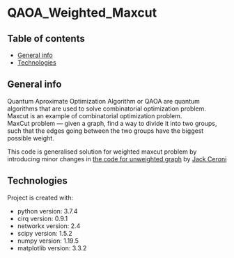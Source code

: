 # QAOA_Weighted_Maxcut

## Table of contents
* [General info](#general-info)
* [Technologies](#technologies)

## General info
Quantum Aproximate Optimization Algorithm or QAOA are quantum algorithms that are used to solve combinatorial optimization problem. Maxcut is an example of combinatorial optimization problem.<br>
MaxCut problem — given a graph, find a way to divide it into two groups, such that the edges going between the two groups have the biggest possible weight. <br>

This code is generalised solution for weighted maxcut problem by introducing minor changes in [the code for unweighted graph](https://lucaman99.github.io/new_blog/2020/mar16.html) by [Jack Ceroni](https://lucaman99.github.io/)
	
## Technologies
Project is created with:
* python version: 3.7.4
* cirq version: 0.9.1
* networkx version: 2.4
* scipy version: 1.5.2
* numpy version: 1.19.5
* matplotlib version: 3.3.2
	

